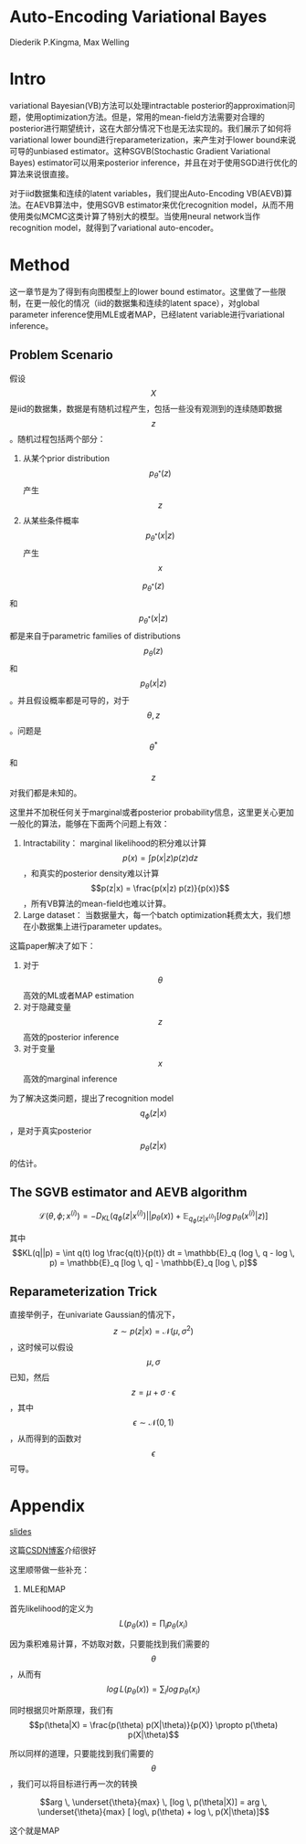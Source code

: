 # Auto-Encoding Variational Bayes

Diederik P.Kingma, Max Welling

# Intro

variational Bayesian(VB)方法可以处理intractable posterior的approximation问题，使用optimization方法。但是，常用的mean-field方法需要对合理的posterior进行期望统计，这在大部分情况下也是无法实现的。我们展示了如何将variational lower bound进行reparameterization，来产生对于lower bound来说可导的unbiased estimator。这种SGVB(Stochastic Gradient Variational Bayes) estimator可以用来posterior inference，并且在对于使用SGD进行优化的算法来说很直接。

对于iid数据集和连续的latent variables，我们提出Auto-Encoding VB(AEVB)算法。在AEVB算法中，使用SGVB estimator来优化recognition model，从而不用使用类似MCMC这类计算了特别大的模型。当使用neural network当作recognition model，就得到了variational auto-encoder。

# Method

这一章节是为了得到有向图模型上的lower bound estimator。这里做了一些限制，在更一般化的情况（iid的数据集和连续的latent space），对global parameter inference使用MLE或者MAP，已经latent variable进行variational inference。

## Problem Scenario

假设$$X$$是iid的数据集，数据是有随机过程产生，包括一些没有观测到的连续随即数据$$z$$。随机过程包括两个部分：

1. 从某个prior distribution $$p_{\theta^*}(z)$$产生$$z$$
2. 从某些条件概率$$p_{\theta^*}(x|z)$$产生$$x$$

$$p_{\theta^*}(z)$$和$$p_{\theta^*}(x|z)$$都是来自于parametric families of distributions $$p_{\theta}(z)$$和$$p_{\theta}(x|z)$$。并且假设概率都是可导的，对于$$\theta, z$$。问题是$$\theta^*$$和$$z$$对我们都是未知的。

这里并不加税任何关于marginal或者posterior probability信息，这里更关心更加一般化的算法，能够在下面两个问题上有效：

1. Intractability： marginal likelihood的积分难以计算 $$p(x) = \int p(x|z) p(z) dz$$，和真实的posterior density难以计算 $$p(z|x) = \frac{p(x|z) p(z)}{p(x)}$$，所有VB算法的mean-field也难以计算。
2. Large dataset： 当数据量大，每一个batch optimization耗费太大，我们想在小数据集上进行parameter updates。

这篇paper解决了如下：

1. 对于$$\theta$$高效的ML或者MAP estimation
2. 对于隐藏变量 $$z$$高效的posterior inference
3. 对于变量$$x$$高效的marginal inference

为了解决这类问题，提出了recognition model $$q_\phi(z|x)$$，是对于真实posterior $$p_\theta(z|x)$$的估计。

## The SGVB estimator and AEVB algorithm

$$\mathcal{L}(\theta, \phi; x^{(i)}) = -D_{KL} (q_\phi(z|x^{(i)}) || p_\theta(x)) + \mathbb{E}_{q_\phi(z|x^{(i)})} [log \, p_\theta(x^{(i)}|z)] $$

其中 $$KL(q||p) = \int q(t) log \frac{q(t)}{p(t)} dt = \mathbb{E}_q (log \, q - log \, p) = \mathbb{E}_q [log \, q] - \mathbb{E}_q [log \, p]$$

## Reparameterization Trick

直接举例子，在univariate Gaussian的情况下，$$z \sim p(z|x) = \mathcal{N}(\mu, \sigma^2)$$，这时候可以假设$$\mu, \sigma$$已知，然后$$z=\mu + \sigma \cdot \epsilon$$，其中$$\epsilon \sim \mathcal{N}(0,1)$$，从而得到的函数对$$\epsilon$$可导。

# Appendix

[slides](http://dpkingma.com/wordpress/wp-content/uploads/2014/05/2014-03_talk_iclr.pdf)

这篇[CSDN博客](http://blog.csdn.net/u011534057/article/details/55045470)介绍很好

这里顺带做一些补充：

1. MLE和MAP

首先likelihood的定义为$$L(p_\theta(x)) = \prod_i p_\theta(x_i)$$

因为乘积难易计算，不妨取对数，只要能找到我们需要的$$\theta$$，从而有$$log \, L(p_\theta(x)) = \sum_i log \, p_\theta(x_i)$$

同时根据贝叶斯原理，我们有$$p(\theta|X) = \frac{p(\theta) p(X|\theta)}{p(X)} \propto p(\theta) p(X|\theta)$$

所以同样的道理，只要能找到我们需要的$$\theta$$，我们可以将目标进行再一次的转换

$$arg \, \underset{\theta}{max} \, [log \, p(\theta|X)] = arg \, \underset{\theta}{max} [ log\, p(\theta) + log \, p(X|\theta)]$$

这个就是MAP